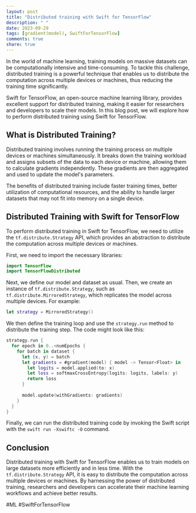 ```yaml
---
layout: post
title: "Distributed training with Swift for TensorFlow"
description: " "
date: 2023-09-29
tags: [gradient(model), SwiftForTensorFlow]
comments: true
share: true
---
```


In the world of machine learning, training models on massive datasets can be computationally intensive and time-consuming. To tackle this challenge, distributed training is a powerful technique that enables us to distribute the computation across multiple devices or machines, thus reducing the training time significantly. 

Swift for TensorFlow, an open-source machine learning library, provides excellent support for distributed training, making it easier for researchers and developers to scale their models. In this blog post, we will explore how to perform distributed training using Swift for TensorFlow.

## What is Distributed Training?

Distributed training involves running the training process on multiple devices or machines simultaneously. It breaks down the training workload and assigns subsets of the data to each device or machine, allowing them to calculate gradients independently. These gradients are then aggregated and used to update the model's parameters.

The benefits of distributed training include faster training times, better utilization of computational resources, and the ability to handle larger datasets that may not fit into memory on a single device.

## Distributed Training with Swift for TensorFlow

To perform distributed training in Swift for TensorFlow, we need to utilize the `tf.distribute.Strategy` API, which provides an abstraction to distribute the computation across multiple devices or machines.

First, we need to import the necessary libraries:
```swift
import TensorFlow
import TensorFlowDistributed
```

Next, we define our model and dataset as usual. Then, we create an instance of `tf.distribute.Strategy`, such as `tf.distribute.MirroredStrategy`, which replicates the model across multiple devices. For example:
```swift
let strategy = MirroredStrategy()
```

We then define the training loop and use the `strategy.run` method to distribute the training step. The code might look like this:
```swift
strategy.run {
  for epoch in 0..<numEpochs {
    for batch in dataset {
      let (x, y) = batch
      let gradients = #gradient(model) { model -> Tensor<Float> in
        let logits = model.applied(to: x)
        let loss = softmaxCrossEntropy(logits: logits, labels: y)
        return loss
      }
      
      model.update(withGradients: gradients)
    }
  }
}
```

Finally, we can run the distributed training code by invoking the Swift script with the `swift run -Xswiftc -O` command.

## Conclusion

Distributed training with Swift for TensorFlow enables us to train models on large datasets more efficiently and in less time. With the `tf.distribute.Strategy` API, it is easy to distribute the computation across multiple devices or machines. By harnessing the power of distributed training, researchers and developers can accelerate their machine learning workflows and achieve better results.

#ML #SwiftForTensorFlow